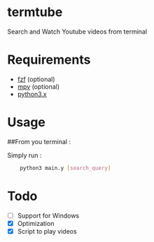 # termtube
Search and Watch Youtube videos from terminal
# Requirements
- [fzf](https://github.com/junegunn/fzf) (optional)
- [mpv](https://mpv.io/installation/) (optional)
- [python3.x](https://www.python.org/downloads/)

# Usage
##From you terminal :

Simply run :
```bash
    python3 main.y [search_query]
```
# Todo
- [ ] Support for Windows
- [x] Optimization
- [x] Script to play videos
